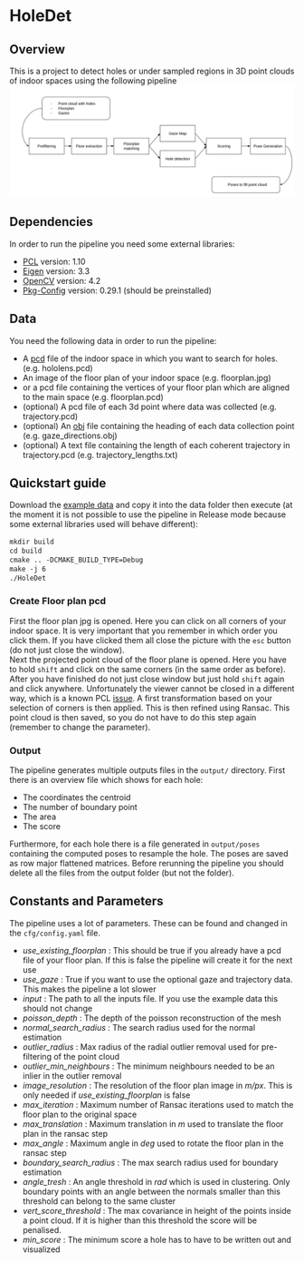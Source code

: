 # HoleDet
## Overview
This is a project to detect holes or under sampled regions in 3D point clouds of 
indoor spaces using the following pipeline 
![a flowdiagram of the pipeline](pipeline.png)

## Dependencies
In order to run the pipeline you need some external libraries:
- [PCL](https://pointclouds.org/downloads/) version: 1.10
- [Eigen](https://eigen.tuxfamily.org/index.php?title=Main_Page) version: 3.3
- [OpenCV](https://opencv.org/releases/) version: 4.2
- [Pkg-Config](https://www.freedesktop.org/wiki/Software/pkg-config/) version: 0.29.1 (should be preinstalled)

## Data
You need the following data in order to run the pipeline:
- A [pcd](https://pointclouds.org/documentation/tutorials/pcd_file_format.html) file of the indoor space
in which you want to search for holes. (e.g. hololens.pcd)
- An image of the floor plan of your indoor space (e.g. floorplan.jpg)
- or a pcd file containing the vertices of your floor plan which are aligned to the main space (e.g. floorplan.pcd)
- (optional) A pcd file of each 3d point where data was collected (e.g. trajectory.pcd)
- (optional) An [obj](https://en.wikipedia.org/wiki/Wavefront_.obj_file) file containing the heading of 
each data collection point (e.g. gaze_directions.obj) 
- (optional) A text file containing the length of each coherent trajectory in trajectory.pcd
(e.g. trajectory_lengths.txt)

## Quickstart guide
Download the [example data](https://drive.google.com/drive/folders/12w7HHLvwecHy12qnrM2um-8PaWJ3Vupf?usp=sharing) 
and copy it into the data folder then execute 
(at the moment it is not possible to use the pipeline in Release mode because some external 
libraries used will behave different):
```commandline
mkdir build
cd build
cmake .. -DCMAKE_BUILD_TYPE=Debug
make -j 6
./HoleDet
```

### Create Floor plan pcd
First the floor plan jpg is opened. Here you can click on all corners of your indoor space. It is very important that 
you remember in which order you click them. If you have clicked them all close the picture with the `esc` button 
(do not just close the window). \
Next the projected point cloud of the floor plane is opened. Here you have to hold `shift` and click on the same 
corners (in the same order as before). After you have finished do not just close window but just hold `shift` again 
and click anywhere. Unfortunately the viewer cannot be closed in a different way, which is a known PCL 
[issue](https://github.com/PointCloudLibrary/pcl/issues/3959). A first transformation based on your selection of corners 
is then applied. This is then refined using Ransac. This point cloud is then saved, so you do not have to do this step 
again (remember to change the parameter).

### Output
The pipeline generates multiple outputs files in the `output/` directory. First there is an overview 
file which shows for each hole:
- The coordinates the centroid
- The number of boundary point
- The area
- The score

Furthermore, for each hole there is a file generated in `output/poses` containing 
the computed poses to resample the hole. The poses are saved as row major flattened matrices. 
Before rerunning the pipeline you should delete all the files from the output folder (but not the folder).

## Constants and Parameters
The pipeline uses a lot of parameters. These can be found and changed in the `cfg/config.yaml` file.
- *use_existing_floorplan* 
: This should be true if you already have a pcd file of your floor plan. If this is false the pipeline will create it 
for the next use
- *use_gaze*
: True if you want to use the optional gaze and trajectory data. This makes the pipeline a lot slower
- *input* 
: The path to all the inputs file. If you use the example data this should not change
- *poisson_depth*
: The depth of the poisson reconstruction of the mesh
- *normal_search_radius*
: The search radius used for the normal estimation
- *outlier_radius*
: Max radius of the radial outlier removal used for pre-filtering of the point cloud
- *outlier_min_neighbours*
: The minimum neighbours needed to be an inlier in the outlier removal
- *image_resolution* 
: The resolution of the floor plan image in *m/px*. This is only needed if *use_existing_floorplan* is false
- *max_iteration* 
: Maximum number of Ransac iterations used to match the floor plan to the original space
- *max_translation* 
: Maximum translation in *m* used to translate the floor plan in the ransac step
- *max_angle*
: Maximum angle in *deg* used to rotate the floor plan in the ransac step
- *boundary_search_radius* 
: The max search radius used for boundary estimation
- *angle_tresh* 
: An angle threshold in *rad* which is used in clustering. Only boundary points with an angle between the normals 
smaller than this threshold can belong to the same cluster
- *vert_score_threshold* 
: The max covariance in height of the points inside a point cloud. If it is higher than this threshold the score 
will be penalised.
- *min_score*
: The minimum score a hole has to have to be written out and visualized